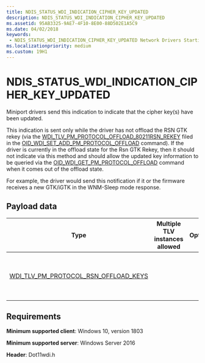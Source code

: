 ```yaml
---
title: NDIS_STATUS_WDI_INDICATION_CIPHER_KEY_UPDATED
description: NDIS_STATUS_WDI_INDICATION_CIPHER_KEY_UPDATED
ms.assetid: 95AB3325-9AE7-4F10-8E00-88D502E1A5C9
ms.date: 04/02/2018
keywords:
 - NDIS_STATUS_WDI_INDICATION_CIPHER_KEY_UPDATED Network Drivers Starting with Windows Vista
ms.localizationpriority: medium
ms.custom: 19H1
---
```


# NDIS_STATUS_WDI_INDICATION_CIPHER_KEY_UPDATED

Miniport drivers send this indication to indicate that the cipher key(s) have been updated.

This indication is sent only while the driver has not offload the RSN GTK rekey (via the [WDI_TLV_PM_PROTOCOL_OFFLOAD_80211RSN_REKEY](wdi-tlv-pm-protocol-offload-80211rsn-rekey.md) filed in the [OID_WDI_SET_ADD_PM_PROTOCOL_OFFLOAD](oid-wdi-set-add-pm-protocol-offload.md) command). If the driver is currently in the offload state for the Rsn GTK Rekey, then it should not indicate via this method and should allow the updated key information to be queried via the [OID_WDI_GET_PM_PROTOCOL_OFFLOAD](oid-wdi-get-pm-protocol-offload.md) command when it comes out of the offload state.

For example, the driver would send this notification if it or the firmware receives a new GTK/iGTK in the WNM-Sleep mode response.

## Payload data

| Type | Multiple TLV instances allowed | Optional | Description |
| --- | --- | --- | --- |
| [WDI_TLV_PM_PROTOCOL_RSN_OFFLOAD_KEYS](wdi-tlv-pm-protocol-rsn-offload-keys.md) |   |   | The currently configured Rsn Eapol key information. |

## Requirements

**Minimum supported client**: Windows 10, version 1803

**Minimum supported server**: Windows Server 2016

**Header**: Dot11wdi.h

